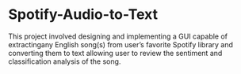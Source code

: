 # Spotify-Audio-to-Text
This project involved designing and implementing a GUI capable of extractingany English song(s) from user’s favorite Spotify library and converting them to text allowing user to review the sentiment and classification analysis of the song. 
